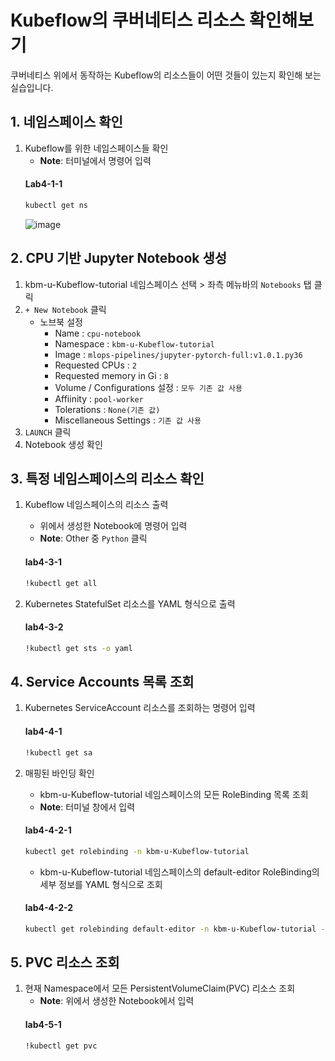 # Kubeflow의 쿠버네티스 리소스 확인해보기
쿠버네티스 위에서 동작하는 Kubeflow의 리소스들이 어떤 것들이 있는지 확인해 보는 실습입니다.

## 1. 네임스페이스 확인 

1. Kubeflow를 위한 네임스페이스들 확인
   - **Note**: 터미널에서 명령어 입력
   #### **Lab4-1-1**
   ```bash
   kubectl get ns
   ```
   ![image](https://github.com/KOlizer/tutorial/assets/127844467/c8476ac8-462d-4379-9d06-fa315811398a)


## 2. CPU 기반 Jupyter Notebook 생성

1. kbm-u-Kubeflow-tutorial 네임스페이스 선택 > 좌측 메뉴바의 `Notebooks` 탭 클릭 
2. `+ New Notebook` 클릭
   - 노브북 설정
     - Name : `cpu-notebook`
     - Namespace : `kbm-u-Kubeflow-tutorial`
     - Image : `mlops-pipelines/jupyter-pytorch-full:v1.0.1.py36`
     - Requested CPUs : `2`
     - Requested memory in Gi : `8`
     - Volume / Configurations 설정 : `모두 기존 값 사용`
     - Affiinity : `pool-worker` 
     - Tolerations : `None(기존 값)` 
     - Miscellaneous Settings :  `기존 값 사용`
3. `LAUNCH` 클릭
4. Notebook 생성 확인


## 3. 특정 네임스페이스의 리소스 확인

1. Kubeflow 네임스페이스의 리소스 출력
   - 위에서 생성한 Notebook에 명령어 입력
   - **Note**: Other 중 `Python` 클릭
   #### **lab4-3-1**
     ```bash
     !kubectl get all
     ```

2. Kubernetes StatefulSet 리소스를 YAML 형식으로 출력
   #### **lab4-3-2**
     ```bash
     !kubectl get sts -o yaml
     ```

## 4. Service Accounts 목록 조회

1. Kubernetes ServiceAccount 리소스를 조회하는 명령어 입력
   #### **lab4-4-1**
     ```bash
     !kubectl get sa
     ```
2. 매핑된 바인딩 확인
   - kbm-u-Kubeflow-tutorial 네임스페이스의 모든 RoleBinding 목록 조회
   - **Note**: 터미널 창에서 입력
   #### **lab4-4-2-1**
     ```bash
     kubectl get rolebinding -n kbm-u-Kubeflow-tutorial
     ```

   - kbm-u-Kubeflow-tutorial 네임스페이스의 default-editor RoleBinding의 세부 정보를 YAML 형식으로 조회
   #### **lab4-4-2-2**
     ```bash
     kubectl get rolebinding default-editor -n kbm-u-Kubeflow-tutorial -o yaml

     ```

## 5. PVC 리소스 조회
1. 현재 Namespace에서 모든 PersistentVolumeClaim(PVC) 리소스 조회
   - **Note**: 위에서 생성한 Notebook에서 입력
   #### **lab4-5-1**
     ```bash
     !kubectl get pvc
     ```
